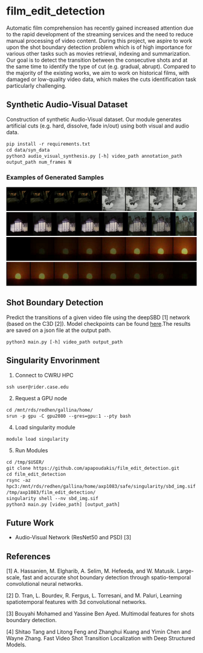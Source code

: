 # film_edit_detection
Automatic film comprehension has recently gained increased attention due to the rapid development of the streaming services and the need to reduce manual processing of video content. During this project, we aspire to work upon the shot boundary detection problem which is of high importance for various other tasks such as movies retrieval, indexing and summarization. Our goal is to detect the transition between the consecutive shots and at the same time to identify the type of cut (e.g. gradual, abrupt). Compared to the majority of the existing works, we aim to work on historical films, with damaged or low-quality video data, which makes the cuts identification task particularly challenging.

## Synthetic Audio-Visual Dataset

Construction of synthetic Audio-Visual dataset. Our module generates 
artificial cuts (e.g. hard, dissolve, fade in/out) using both visual and audio data. 

```
pip install -r requirements.txt
cd data/syn_data
python3 audio_visual_synthesis.py [-h] video_path annotation_path output_path num_frames N
```

### Examples of Generated Samples
![A test image](imgs/abrupt.png)
![A test image](imgs/gradual.png)
![A test image](imgs/fade-in.png)
![A test image](imgs/fade-out.png)

## Shot Boundary Detection

Predict the transitions of a given video file using the deepSBD [1] network (based on the C3D [2]). Model checkpoints can be found [here](https://drive.google.com/file/d/1Rd7ij3o9pD0UpAQdfLJIkFVeoOdC1n3Y/view?usp=sharing).The results are saved on a json file at the output path.

```
python3 main.py [-h] video_path output_path
```




[//]: # (### Trained SBD Model results)


[//]: # ()
[//]: # (|  Model  | RAI  |  BBC  |)

[//]: # (|:-------:|:----:|:-----:|)

[//]: # (| DeepSBD | 0.87 | 0.9 |)


## Singularity Envorinment


1. Connect to CWRU HPC

```
ssh user@rider.case.edu
```


2. Request a GPU node

```
cd /mnt/rds/redhen/gallina/home/
srun -p gpu -C gpu2080 --gres=gpu:1 --pty bash
```


4. Load singularity module

```
module load singularity
```


5. Run Modules

```
cd /tmp/$USER/
git clone https://github.com/apapoudakis/film_edit_detection.git
cd film_edit_detection
rsync -az hpc3:/mnt/rds/redhen/gallina/home/axp1083/safe/singularity/sbd_img.sif /tmp/axp1083/film_edit_detection/
singularity shell --nv sbd_img.sif 
python3 main.py [video_path] [output_path]
```

[//]: # ()
[//]: # (## References)


###
## Future Work
- Audio-Visual Network (ResNet50 and PSD) [3]



## References

[1] A. Hassanien, M. Elgharib, A. Selim, M. Hefeeda, and
W. Matusik. Large-scale, fast and accurate shot boundary
detection through spatio-temporal convolutional neural networks. 

[2] D. Tran, L. Bourdev, R. Fergus, L. Torresani, and M. Paluri, Learning
spatiotemporal features with 3d convolutional networks.

[3] Bouyahi Mohamed and Yassine Ben Ayed. Multimodal features for shots boundary detection. 

[4] Shitao Tang and Litong Feng and Zhanghui Kuang and Yimin Chen and Wayne Zhang. Fast Video Shot Transition Localization with Deep Structured Models.